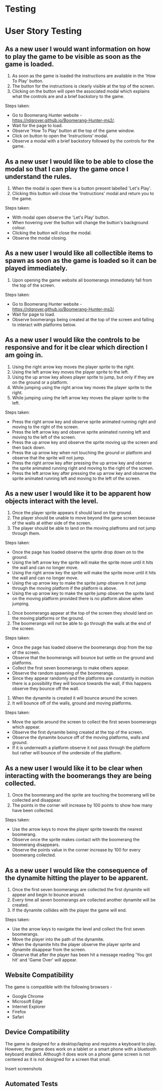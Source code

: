 # Testing

# User Story Testing 

## As a new user I would want information on how to play the game to be visible as soon as the game is loaded.

1. As soon as the game is loaded the instructions are available in the 'How To Play' button.
1. The button for the instructions is clearly visible at the top of the screen.
1. Clicking on the button will open the associated modal which explains what the controls are and a brief backstory to the game.

Steps taken:
  * Go to Boomerang Hunter website - https://rdgrover.github.io/Boomerang-Hunter-ms2/.
  * Wait for the page to load.
  * Observe 'How To Play' button at the top of the game window.
  * Click on button to open the 'Instructions' modal.
  * Observe a modal with a brief backstory followed by the controls for the game. 
  
## As a new user I would like to be able to close the modal so that I can play the game once I understand the rules.

1. When the modal is open there is a button present labelled 'Let's Play'.
1. Clicking this button will close the 'Instructions' modal and return you to the game. 

Steps taken:
  * With modal open observe the 'Let's Play' button.
  * When hovering over the button will change the button's background colour.
  * Clicking the button will close the modal.
  * Observe the modal closing. 

## As a new user I would like all collectible items to spawn as soon as the game is loaded so it can be played immediately. 

1. Upon opening the game website all boomerangs immediately fall from the top of the screen.

Steps taken:
 * Go to Boomerang Hunter website - https://rdgrover.github.io/Boomerang-Hunter-ms2/.
 * Wait for page to load.
 * Observe boomerangs being created at the top of the screen and falling to interact with platforms below.

## As a new user I would like the controls to be responsive and for it be clear which direction I am going in.

1. Using the right arrow key moves the player sprite to the right.
1. Using the left arrow key moves the player sprite to the left.
1. Using the up arrow key allows player sprite to jump, but only if they are on the ground or a platform.
1. While jumping using the right arrow key moves the player sprite to the right.
1. While jumping using the left arrow key moves the player sprite to the left. 

Steps taken: 
 * Press the right arrow key and observe sprite animated running right and moving to the right of the screen.
 * Press the left arrow key and observe sprite animated running left and moving to the left of the screen.
 * Press the up arrow key and observe the sprite moving up the screen and then back down. 
 * Press the up arrow key when not touching the ground or platform and observe that the sprite will not jump.
 * Press the right arrow key after pressing the up arrow key and observe the sprite animated running right and moving to the right of the screen.
 * Press the left arrow key after pressing the up arrow key and observe the sprite animated running left and moving to the left of the screen.

## As a new user I would like it to be apparent how objects interact with the level.

1. Once the player sprite appears it should land on the ground.
1. The player should be unable to move beyond the game screen because of the walls at either side of the screen.
1. The player should be able to land on the moving platfroms and not jump through them. 

Steps taken:
 * Once the page has loaded observe the sprite drop down on to the ground.
 * Using the left arrow key the sprite will make the sprite move until it hits the wall and can no longer move.
 * Using the right arrow key the sprite will make the sprite move until it hits the wall and can no longer move.
 * Using the up arrow key to make the sprite jump observe it not jump through the moving platform if the platform is above.
 * Using the up arrow key to make the sprite jump observe the sprite land on the moving platform provided there is no platform above when jumping.

1. Once boomerangs appear at the top of the screen they should land on the moving platforms or the ground.
1. The boomerangs will not be able to go through the walls at the end of the screen.

Steps taken:
 * Once the page has loaded observe the boomerangs drop from the top of the screen.
 * Observe that the boomerangs will bounce but settle on the ground and platforms.
 * Collect the first seven boomerangs to make others appear.
 * Observe the random spawning of the boomerangs. 
 * Since they appear randomly and the platforms are constantly in motion there is a possibility they will bounce towards the wall, if this happens observe they bounce off the wall.

1. When the dynamite is created it will bounce around the screen.
1. It will bounce off of the walls, ground and moving platforms.

Steps taken:
 * Move the sprite around the screen to collect the first seven boomerangs which appear.
 * Observe the first dynamite being created at the top of the screen.
 * Observe the dynamite bounce off of the moving platforms, walls and ground. 
 * If it is underneath a platform observe it not pass through the platform but rather will bounce of the underside of the platform. 

## As a new user I would like it to be clear when interacting with the boomerangs they are being collected.

1. Once the boomerang and the sprite are touching the boomerang will be collected and disappear.
1. The points in the corner will increase by 100 points to show how many have been collected.

Steps taken: 
 * Use the arrow keys to move the player sprite towards the nearest boomerang.
 * Observe once the sprite makes contact with the boomerang the boomerang disappears.
 * Observe the points value in the corner increase by 100 for every boomerang collected.

## As a new user I would like the consequence of the dynamite hitting the player to be apparent.
 
1. Once the first seven boomerangs are collected the first dynamite will appear and begin to bounce around.
1. Every time all seven boomerangs are collected another dynamite will be created.
1. If the dynamite collides with the player the game will end.

Steps taken: 
 * Use the arrow keys to navigate the level and collect the first seven boomerangs.
 * Move the player into the path of the dynamite.
 * When the dynamite hits the player observe the player sprite and dynamite disappear from the screen.
 * Observe that after the player has been hit a message reading 'You got hit' and 'Game Over' will appear. 


## Website Compatibility 

The game is compatible with the following browsers - 
* Google Chrome
* Microsoft Edge
* Internet Explorer
* Firefox
* Safari

## Device Compatibility

The game is designed for a desktop/laptop and requires a keyboard to play. However, the game does work on a tablet or a smart phone with a bluetooth keyboard enabled.
Although it does work on a phone game screen is not centered as it is not designed for a screen that small.

Insert screenshots



## Automated Tests
 
 
